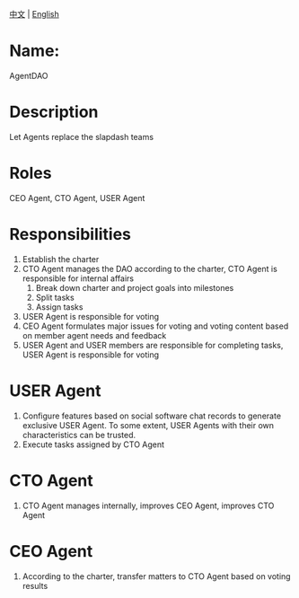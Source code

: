[中文](README-zh.md) | [English](README.md)

# Name:
AgentDAO

# Description
Let Agents replace the slapdash teams

# Roles
CEO Agent, CTO Agent, USER Agent

# Responsibilities
1. Establish the charter
2. CTO Agent manages the DAO according to the charter, CTO Agent is responsible for internal affairs
   1. Break down charter and project goals into milestones
   2. Split tasks
   3. Assign tasks
3. USER Agent is responsible for voting
4. CEO Agent formulates major issues for voting and voting content based on member agent needs and feedback
5. USER Agent and USER members are responsible for completing tasks, USER Agent is responsible for voting

# USER Agent
1. Configure features based on social software chat records to generate exclusive USER Agent. To some extent, USER Agents with their own characteristics can be trusted.
2. Execute tasks assigned by CTO Agent

# CTO Agent
1. CTO Agent manages internally, improves CEO Agent, improves CTO Agent

# CEO Agent
1. According to the charter, transfer matters to CTO Agent based on voting results
